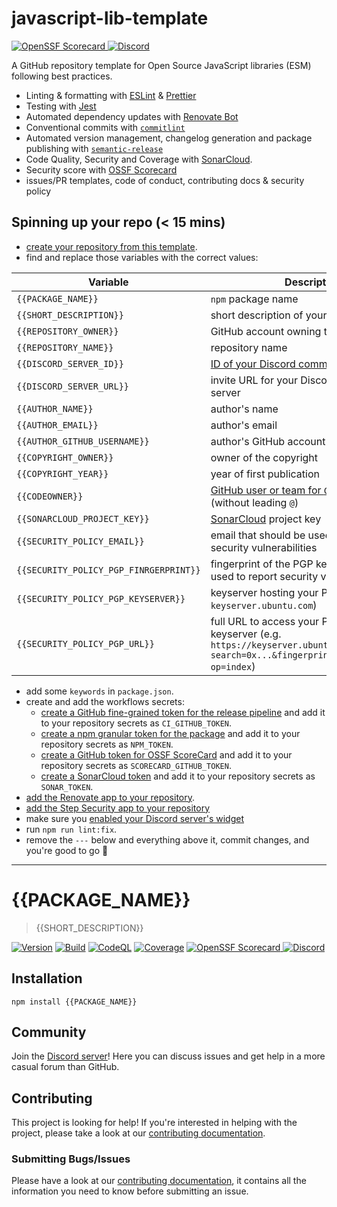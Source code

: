 # javascript-lib-template

[![OpenSSF Scorecard](https://img.shields.io/ossf-scorecard/github.com/insurgent-lab/javascript-lib-template?label=openssf%20scorecard)
](https://securityscorecards.dev/viewer/?uri=github.com/insurgent-lab/javascript-lib-template)
[![Discord](https://img.shields.io/discord/1113785800329531473?logo=discord)](https://discord.gg/zsNC4Hqd6h)

A GitHub repository template for Open Source JavaScript libraries (ESM) following best practices.

- Linting & formatting with [ESLint](https://eslint.org/) & [Prettier](https://prettier.io/)
- Testing with [Jest](https://jestjs.io/)
- Automated dependency updates with [Renovate Bot](https://www.mend.io/renovate-free/)
- Conventional commits with [`commitlint`](https://commitlint.js.org/#/)
- Automated version management, changelog generation and package publishing with [`semantic-release`](https://semantic-release.gitbook.io/semantic-release/)
- Code Quality, Security and Coverage with [SonarCloud](https://sonarcloud.io).
- Security score with [OSSF Scorecard](https://github.com/ossf/scorecard)
- issues/PR templates, code of conduct, contributing docs & security policy

## Spinning up your repo (< 15 mins)

- [create your repository from this template](https://docs.github.com/en/repositories/creating-and-managing-repositories/creating-a-repository-from-a-template#creating-a-repository-from-a-template).
- find and replace those variables with the correct values:

| Variable                               | Description                                                                                                                                                                                                           |
| -------------------------------------- | --------------------------------------------------------------------------------------------------------------------------------------------------------------------------------------------------------------------- |
| `{{PACKAGE_NAME}}`                     | `npm` package name                                                                                                                                                                                                    |
| `{{SHORT_DESCRIPTION}}`                | short description of your library                                                                                                                                                                                     |
| `{{REPOSITORY_OWNER}}`                 | GitHub account owning the repository                                                                                                                                                                                  |
| `{{REPOSITORY_NAME}}`                  | repository name                                                                                                                                                                                                       |
| `{{DISCORD_SERVER_ID}}`                | [ID of your Discord community server](https://shields.io/badges/discord)                                                                                                                                              |
| `{{DISCORD_SERVER_URL}}`               | invite URL for your Discord community server                                                                                                                                                                          |
| `{{AUTHOR_NAME}}`                      | author's name                                                                                                                                                                                                         |
| `{{AUTHOR_EMAIL}}`                     | author's email                                                                                                                                                                                                        |
| `{{AUTHOR_GITHUB_USERNAME}}`           | author's GitHub account username                                                                                                                                                                                      |
| `{{COPYRIGHT_OWNER}}`                  | owner of the copyright                                                                                                                                                                                                |
| `{{COPYRIGHT_YEAR}}`                   | year of first publication                                                                                                                                                                                             |
| `{{CODEOWNER}}`                        | [GitHub user or team for `CODEOWNERS`](https://docs.github.com/en/repositories/managing-your-repositorys-settings-and-features/customizing-your-repository/about-code-owners#codeowners-syntax) (without leading `@`) |
| `{{SONARCLOUD_PROJECT_KEY}}`           | [SonarCloud](https://sonarcloud.io/projects) project key                                                                                                                                                              |
| `{{SECURITY_POLICY_EMAIL}}`            | email that should be used to report security vulnerabilities                                                                                                                                                          |
| `{{SECURITY_POLICY_PGP_FINRGERPRINT}}` | fingerprint of the PGP key that should be used to report security vulnerabilities                                                                                                                                     |
| `{{SECURITY_POLICY_PGP_KEYSERVER}}`    | keyserver hosting your PGP key (e.g. `keyserver.ubuntu.com`)                                                                                                                                                          |
| `{{SECURITY_POLICY_PGP_URL}}`          | full URL to access your PGP key on the keyserver (e.g. `https://keyserver.ubuntu.com/pks/lookup?search=0x...&fingerprint=on&      op=index`)                                                                          |

- add some `keywords` in `package.json`.
- create and add the workflows secrets:
  - [create a GitHub fine-grained token for the release pipeline](https://stackoverflow.com/a/76550826/5567941) and add it to your repository secrets as `CI_GITHUB_TOKEN`.
  - [create a npm granular token for the package](https://docs.npmjs.com/creating-and-viewing-access-tokens#creating-granular-access-tokens-on-the-website) and add it to your repository secrets as `NPM_TOKEN`.
  - [create a GitHub token for OSSF ScoreCard](https://github.com/ossf/scorecard-action/blob/main/docs/authentication/fine-grained-auth-token.md) and add it to your repository secrets as `SCORECARD_GITHUB_TOKEN`.
  - [create a SonarCloud token](https://sonarcloud.io/account/security) and add it to your repository secrets as `SONAR_TOKEN`.
- [add the Renovate app to your repository](https://github.com/apps/renovate/installations/select_target).
- [add the Step Security app to your repository](https://github.com/apps/stepsecurity-actions-security)
- make sure you [enabled your Discord server's widget](https://shields.io/badges/discord)
- run `npm run lint:fix`.
- remove the `---` below and everything above it, commit changes, and you're good to go 🚀

---

# {{PACKAGE_NAME}}

> {{SHORT_DESCRIPTION}}

[![Version](https://img.shields.io/npm/v/{{PACKAGE_NAME}}?logo=npm)](https://www.npmjs.com/package/{{PACKAGE_NAME}})
[![Build](https://img.shields.io/github/actions/workflow/status/{{REPOSITORY_OWNER}}/{{REPOSITORY_NAME}}/release.yml?logo=github)](https://github.com/{{REPOSITORY_OWNER}}/{{REPOSITORY_NAME}}/actions/workflows/release.yml)
[![CodeQL](https://img.shields.io/github/actions/workflow/status/{{REPOSITORY_OWNER}}/{{REPOSITORY_NAME}}/codeql.yml?logo=github&label=CodeQL)](https://github.com/{{REPOSITORY_OWNER}}/{{REPOSITORY_NAME}}/actions/workflows/codeql.yml)
[![Coverage](https://img.shields.io/sonar/coverage/{{SONARCLOUD_PROJECT_KEY}}?logo=sonarcloud&server=https%3A%2F%2Fsonarcloud.io)](https://sonarcloud.io/summary/overall?id={{SONARCLOUD_PROJECT_KEY}})
[![OpenSSF Scorecard](https://img.shields.io/ossf-scorecard/github.com/{{REPOSITORY_OWNER}}/{{REPOSITORY_NAME}}?label=openssf%20scorecard)
](https://securityscorecards.dev/viewer/?uri=github.com/{{REPOSITORY_OWNER}}/{{REPOSITORY_NAME}})
[![Discord](https://img.shields.io/discord/{{DISCORD_SERVER_ID}}?logo=discord)]({{DISCORD_SERVER_URL}})

## Installation

```console
npm install {{PACKAGE_NAME}}
```

## Community

Join the [Discord server]({{DISCORD_SERVER_URL}})! Here you can discuss issues and get help in a more casual forum than GitHub.

## Contributing

This project is looking for help! If you're interested in helping with the project, please take a look at our [contributing documentation](https://github.com/{{REPOSITORY_OWNER}}/{{REPOSITORY_NAME}}/blob/main/CONTRIBUTING.md).

### Submitting Bugs/Issues

Please have a look at our [contributing documentation](https://github.com/{{REPOSITORY_OWNER}}/{{REPOSITORY_NAME}}/blob/main/CONTRIBUTING.md), it contains all the information you need to know before submitting an issue.
